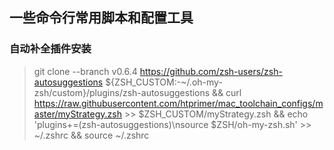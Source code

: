 ## 一些命令行常用脚本和配置工具
### 自动补全插件安装
> git clone --branch v0.6.4 https://github.com/zsh-users/zsh-autosuggestions ${ZSH_CUSTOM:-~/.oh-my-zsh/custom}/plugins/zsh-autosuggestions && curl https://raw.githubusercontent.com/htprimer/mac_toolchain_configs/master/myStrategy.zsh >> $ZSH_CUSTOM/myStrategy.zsh && echo 'plugins+=(zsh-autosuggestions)\nsource $ZSH/oh-my-zsh.sh' >> ~/.zshrc && source ~/.zshrc
